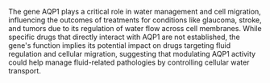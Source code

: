 The gene AQP1 plays a critical role in water management and cell migration, influencing the outcomes of treatments for conditions like glaucoma, stroke, and tumors due to its regulation of water flow across cell membranes. While specific drugs that directly interact with AQP1 are not established, the gene's function implies its potential impact on drugs targeting fluid regulation and cellular migration, suggesting that modulating AQP1 activity could help manage fluid-related pathologies by controlling cellular water transport.